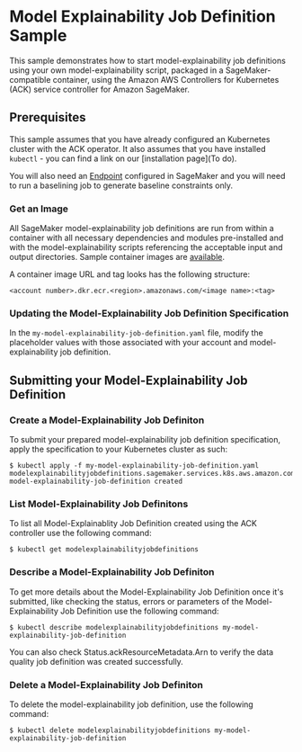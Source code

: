 # Model Explainability Job Definition Sample

This sample demonstrates how to start model-explainability job definitions using your own model-explainability script, packaged in a SageMaker-compatible container, using the Amazon AWS Controllers for Kubernetes (ACK) service controller for Amazon SageMaker.                     

## Prerequisites

This sample assumes that you have already configured an Kubernetes cluster with the ACK operator. It also assumes that you have installed `kubectl` - you can find a link on our [installation page](To do).

You will also need an [Endpoint](/samples/endpoint/README.md) configured in SageMaker and you will need to run a baselining job to generate baseline constraints only.

### Get an Image

All SageMaker model-explainability job definitions are run from within a container with all necessary dependencies and modules pre-installed and with the model-explainability scripts referencing the acceptable input and output directories. Sample container images are [available](https://docs.aws.amazon.com/sagemaker/latest/dg/sagemaker-algo-docker-registry-paths.html).

A container image URL and tag looks has the following structure:
```
<account number>.dkr.ecr.<region>.amazonaws.com/<image name>:<tag>
```

### Updating the Model-Explainability Job Definition Specification

In the `my-model-explainability-job-definition.yaml` file, modify the placeholder values with those associated with your account and model-explainability job definition.

## Submitting your Model-Explainability Job Definition

### Create a Model-Explainability Job Definiton

To submit your prepared model-explainability job definition specification, apply the specification to your Kubernetes cluster as such:
```
$ kubectl apply -f my-model-explainability-job-definition.yaml
modelexplainabilityjobdefinitions.sagemaker.services.k8s.aws.amazon.com/my-model-explainability-job-definition created
```

### List Model-Explainability Job Definitons

To list all Model-Explainablity Job Definition created using the ACK controller use the following command:
```
$ kubectl get modelexplainabilityjobdefinitions
```

### Describe a Model-Explainability Job Definiton

To get more details about the Model-Explainability Job Definition once it's submitted, like checking the status, errors or parameters of the Model-Explainability Job Definition use the following command:
```
$ kubectl describe modelexplainabilityjobdefinitions my-model-explainability-job-definition
```
You can also check Status.ackResourceMetadata.Arn to verify the data quality job definition was created successfully.

### Delete a Model-Explainability Job Definiton

To delete the model-explainability job definition, use the following command:
```
$ kubectl delete modelexplainabilityjobdefinitions my-model-explainability-job-definition
```